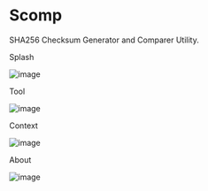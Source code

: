 # Scomp
SHA256 Checksum Generator and Comparer Utility.

Splash

![image](https://github.com/BurlyVik/Scomp/assets/161164589/a8f4aacb-450d-439d-ac7a-a3dff216b023)

Tool

![image](https://github.com/BurlyVik/Scomp/assets/161164589/9b856374-7098-4aa3-8fa8-8be3ddf5f9da)

Context

![image](https://github.com/BurlyVik/Scomp/assets/161164589/29b5f5cd-d08b-4390-838e-e5e93f58c3fe)

About

![image](https://github.com/BurlyVik/Scomp/assets/161164589/a1cb1bdc-b5e0-4ea5-a7be-b8627c575223)


